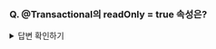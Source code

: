 ### Q. @Transactional의 readOnly = true 속성은?

<details>
<summary>답변 확인하기</summary>
  
```
트랜잭션의 범위를 유지하되, 조회 기능만 남겨둠으로써 조회 속도가 개선되기 때문에,
등록/수정/삭제 기능이 전혀 없는 서비스 메서드에 사용 시 성능이 개선된다.
```

</details>
